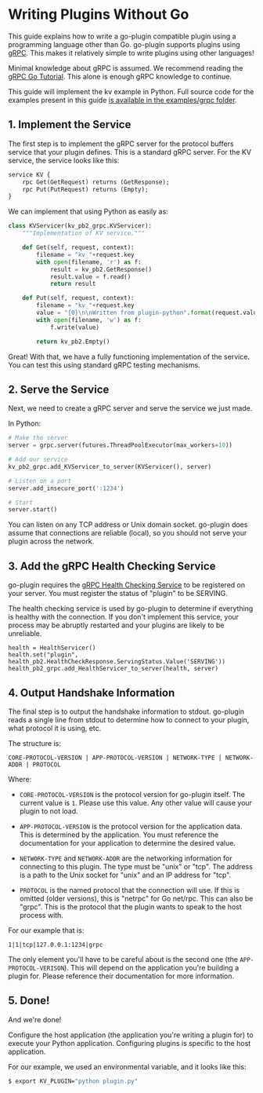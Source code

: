 # Writing Plugins Without Go

This guide explains how to write a go-plugin compatible plugin using
a programming language other than Go. go-plugin supports plugins using
[gRPC](http://www.grpc.io). This makes it relatively simple to write plugins
using other languages!

Minimal knowledge about gRPC is assumed. We recommend reading the
[gRPC Go Tutorial](http://www.grpc.io/docs/tutorials/basic/go.html). This
alone is enough gRPC knowledge to continue.

This guide will implement the kv example in Python.
Full source code for the examples present in this guide
[is available in the examples/grpc folder](https://github.com/rohatucar/go-plugin/tree/master/examples/grpc).

## 1. Implement the Service

The first step is to implement the gRPC server for the protocol buffers
service that your plugin defines. This is a standard gRPC server.
For the KV service, the service looks like this:

```proto
service KV {
    rpc Get(GetRequest) returns (GetResponse);
    rpc Put(PutRequest) returns (Empty);
}
```

We can implement that using Python as easily as:

```python
class KVServicer(kv_pb2_grpc.KVServicer):
    """Implementation of KV service."""

    def Get(self, request, context):
        filename = "kv_"+request.key
        with open(filename, 'r') as f:
            result = kv_pb2.GetResponse()
            result.value = f.read()
            return result

    def Put(self, request, context):
        filename = "kv_"+request.key
        value = "{0}\n\nWritten from plugin-python".format(request.value)
        with open(filename, 'w') as f:
            f.write(value)

        return kv_pb2.Empty()

```

Great! With that, we have a fully functioning implementation of the service.
You can test this using standard gRPC testing mechanisms.

## 2. Serve the Service

Next, we need to create a gRPC server and serve the service we just made.

In Python:

```python
# Make the server
server = grpc.server(futures.ThreadPoolExecutor(max_workers=10))

# Add our service
kv_pb2_grpc.add_KVServicer_to_server(KVServicer(), server)

# Listen on a port
server.add_insecure_port(':1234')

# Start
server.start()
```

You can listen on any TCP address or Unix domain socket. go-plugin does
assume that connections are reliable (local), so you should not serve
your plugin across the network.

## 3. Add the gRPC Health Checking Service

go-plugin requires the
[gRPC Health Checking Service](https://github.com/grpc/grpc/blob/master/doc/health-checking.md)
to be registered on your server. You must register the status of "plugin" to be SERVING.

The health checking service is used by go-plugin to determine if everything
is healthy with the connection. If you don't implement this service, your
process may be abruptly restarted and your plugins are likely to be unreliable.

```
health = HealthServicer()
health.set("plugin", health_pb2.HealthCheckResponse.ServingStatus.Value('SERVING'))
health_pb2_grpc.add_HealthServicer_to_server(health, server)
```

## 4. Output Handshake Information

The final step is to output the handshake information to stdout. go-plugin
reads a single line from stdout to determine how to connect to your plugin,
what protocol it is using, etc.


The structure is:

```
CORE-PROTOCOL-VERSION | APP-PROTOCOL-VERSION | NETWORK-TYPE | NETWORK-ADDR | PROTOCOL
```

Where:

  * `CORE-PROTOCOL-VERSION` is the protocol version for go-plugin itself.
    The current value is `1`. Please use this value. Any other value will
    cause your plugin to not load.

  * `APP-PROTOCOL-VERSION` is the protocol version for the application data.
    This is determined by the application. You must reference the documentation
    for your application to determine the desired value.

  * `NETWORK-TYPE` and `NETWORK-ADDR` are the networking information for
    connecting to this plugin. The type must be "unix" or "tcp". The address
    is a path to the Unix socket for "unix" and an IP address for "tcp".

  * `PROTOCOL` is the named protocol that the connection will use. If this
    is omitted (older versions), this is "netrpc" for Go net/rpc. This can
    also be "grpc". This is the protocol that the plugin wants to speak to
    the host process with.

For our example that is:

```
1|1|tcp|127.0.0.1:1234|grpc
```

The only element you'll have to be careful about is the second one (the
`APP-PROTOCOL-VERISON`). This will depend on the application you're
building a plugin for. Please reference their documentation for more
information.

## 5. Done!

And we're done!

Configure the host application (the application you're writing a plugin
for) to execute your Python application. Configuring plugins is specific
to the host application.

For our example, we used an environmental variable, and it looks like this:

```sh
$ export KV_PLUGIN="python plugin.py"
```
